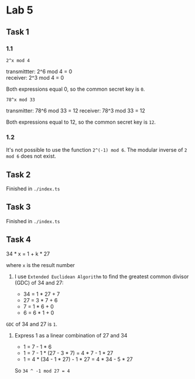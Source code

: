 # Lab 5

## Task 1

### 1.1
`2^x mod 4`

transmittter: 2^6 mod 4 = 0  
receiver: 2^3 mod 4 = 0

Both expressions equal 0, so the common secret key is `0`.

`78^x mod 33`

transmitter: 78^6 mod 33 = 12
receiver: 78^3 mod 33 = 12

Both expressions equal to 12, so the common secret key is `12`.


### 1.2 
It's not possible to use the function `2^(-1) mod 6`. The modular inverse of `2 mod 6` does not exist. 


## Task 2

Finished in `./index.ts`

## Task 3

Finished in `./index.ts`

## Task 4

34 * x = 1 + k * 27

where `x` is the result number 

1. I use `Extended Euclidean Algorithm`  to find the greatest common divisor (GDC) of 34 and 27:

    - 34 = 1 * 27 + 7
    - 27 = 3 * 7 + 6
    - 7 = 1 * 6 + 0
    - 6 = 6 * 1 + 0

`GDC` of 34 and 27 is `1`.

1. Express 1 as a linear combination of 27 and 34

    - 1 = 7 - 1 * 6
    - 1 = 7 - 1 * (27 - 3 * 7) = 4 * 7 - 1 * 27
    - 1 = 4 * (34 - 1 * 27) - 1 * 27 = 4 * 34 - 5 * 27

    So `34 ^ -1 mod 27 = 4`